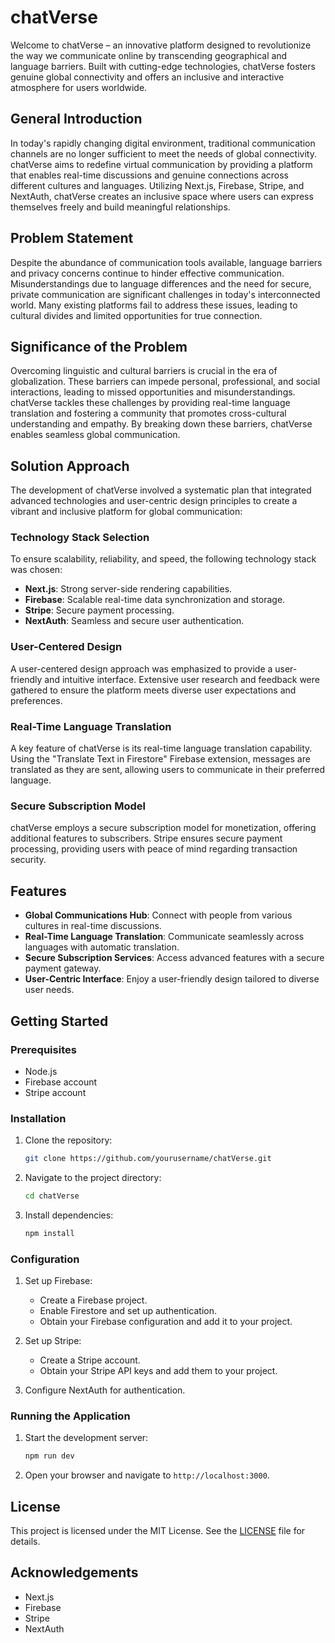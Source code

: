 # chatVerse

Welcome to chatVerse – an innovative platform designed to revolutionize the way we communicate online by transcending geographical and language barriers. Built with cutting-edge technologies, chatVerse fosters genuine global connectivity and offers an inclusive and interactive atmosphere for users worldwide.

## General Introduction

In today's rapidly changing digital environment, traditional communication channels are no longer sufficient to meet the needs of global connectivity. chatVerse aims to redefine virtual communication by providing a platform that enables real-time discussions and genuine connections across different cultures and languages. Utilizing Next.js, Firebase, Stripe, and NextAuth, chatVerse creates an inclusive space where users can express themselves freely and build meaningful relationships.

## Problem Statement

Despite the abundance of communication tools available, language barriers and privacy concerns continue to hinder effective communication. Misunderstandings due to language differences and the need for secure, private communication are significant challenges in today's interconnected world. Many existing platforms fail to address these issues, leading to cultural divides and limited opportunities for true connection.

## Significance of the Problem

Overcoming linguistic and cultural barriers is crucial in the era of globalization. These barriers can impede personal, professional, and social interactions, leading to missed opportunities and misunderstandings. chatVerse tackles these challenges by providing real-time language translation and fostering a community that promotes cross-cultural understanding and empathy. By breaking down these barriers, chatVerse enables seamless global communication.

## Solution Approach

The development of chatVerse involved a systematic plan that integrated advanced technologies and user-centric design principles to create a vibrant and inclusive platform for global communication:

### Technology Stack Selection

To ensure scalability, reliability, and speed, the following technology stack was chosen:

- **Next.js**: Strong server-side rendering capabilities.
- **Firebase**: Scalable real-time data synchronization and storage.
- **Stripe**: Secure payment processing.
- **NextAuth**: Seamless and secure user authentication.

### User-Centered Design

A user-centered design approach was emphasized to provide a user-friendly and intuitive interface. Extensive user research and feedback were gathered to ensure the platform meets diverse user expectations and preferences.

### Real-Time Language Translation

A key feature of chatVerse is its real-time language translation capability. Using the "Translate Text in Firestore" Firebase extension, messages are translated as they are sent, allowing users to communicate in their preferred language.

### Secure Subscription Model

chatVerse employs a secure subscription model for monetization, offering additional features to subscribers. Stripe ensures secure payment processing, providing users with peace of mind regarding transaction security.

## Features

- **Global Communications Hub**: Connect with people from various cultures in real-time discussions.
- **Real-Time Language Translation**: Communicate seamlessly across languages with automatic translation.
- **Secure Subscription Services**: Access advanced features with a secure payment gateway.
- **User-Centric Interface**: Enjoy a user-friendly design tailored to diverse user needs.

## Getting Started

### Prerequisites

- Node.js
- Firebase account
- Stripe account

### Installation

1. Clone the repository:

    ```bash
    git clone https://github.com/yourusername/chatVerse.git
    ```

2. Navigate to the project directory:

    ```bash
    cd chatVerse
    ```

3. Install dependencies:

    ```bash
    npm install
    ```

### Configuration

1. Set up Firebase:
   - Create a Firebase project.
   - Enable Firestore and set up authentication.
   - Obtain your Firebase configuration and add it to your project.

2. Set up Stripe:
   - Create a Stripe account.
   - Obtain your Stripe API keys and add them to your project.

3. Configure NextAuth for authentication.

### Running the Application

1. Start the development server:

    ```bash
    npm run dev
    ```

2. Open your browser and navigate to `http://localhost:3000`.

## License

This project is licensed under the MIT License. See the [LICENSE](LICENSE) file for details.

## Acknowledgements

- Next.js
- Firebase
- Stripe
- NextAuth
